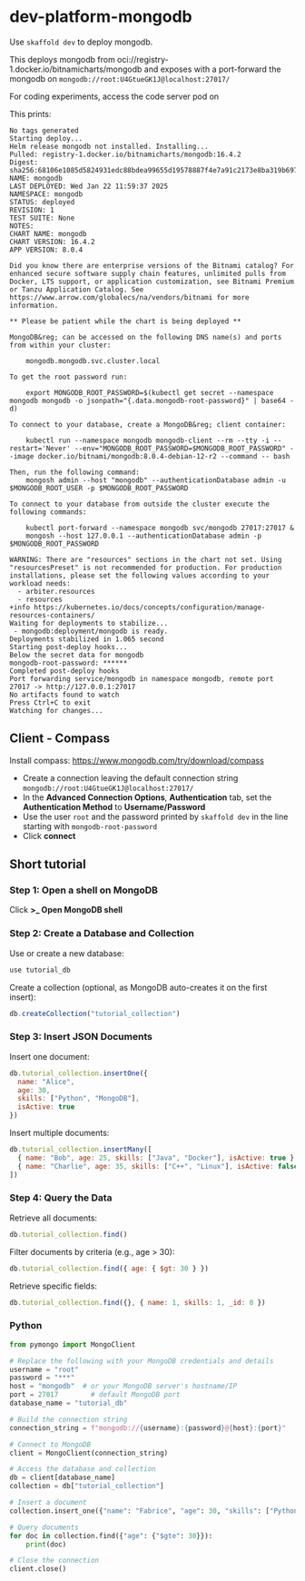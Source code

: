 # dev-platform-mongodb

Use `skaffold dev` to deploy mongodb.

This deploys mongodb from oci://registry-1.docker.io/bitnamicharts/mongodb and exposes with a port-forward the mongodb on `mongodb://root:U4GtueGK1J@localhost:27017/`

For coding experiments, access the code server pod on 

This prints:

```
No tags generated
Starting deploy...
Helm release mongodb not installed. Installing...
Pulled: registry-1.docker.io/bitnamicharts/mongodb:16.4.2
Digest: sha256:68106e1085d5824931edc88bdea99655d19578887f4e7a91c2173e8ba319b697
NAME: mongodb
LAST DEPLOYED: Wed Jan 22 11:59:37 2025
NAMESPACE: mongodb
STATUS: deployed
REVISION: 1
TEST SUITE: None
NOTES:
CHART NAME: mongodb
CHART VERSION: 16.4.2
APP VERSION: 8.0.4

Did you know there are enterprise versions of the Bitnami catalog? For enhanced secure software supply chain features, unlimited pulls from Docker, LTS support, or application customization, see Bitnami Premium or Tanzu Application Catalog. See https://www.arrow.com/globalecs/na/vendors/bitnami for more information.

** Please be patient while the chart is being deployed **

MongoDB&reg; can be accessed on the following DNS name(s) and ports from within your cluster:

    mongodb.mongodb.svc.cluster.local

To get the root password run:

    export MONGODB_ROOT_PASSWORD=$(kubectl get secret --namespace mongodb mongodb -o jsonpath="{.data.mongodb-root-password}" | base64 -d)

To connect to your database, create a MongoDB&reg; client container:

    kubectl run --namespace mongodb mongodb-client --rm --tty -i --restart='Never' --env="MONGODB_ROOT_PASSWORD=$MONGODB_ROOT_PASSWORD" --image docker.io/bitnami/mongodb:8.0.4-debian-12-r2 --command -- bash

Then, run the following command:
    mongosh admin --host "mongodb" --authenticationDatabase admin -u $MONGODB_ROOT_USER -p $MONGODB_ROOT_PASSWORD

To connect to your database from outside the cluster execute the following commands:

    kubectl port-forward --namespace mongodb svc/mongodb 27017:27017 &
    mongosh --host 127.0.0.1 --authenticationDatabase admin -p $MONGODB_ROOT_PASSWORD

WARNING: There are "resources" sections in the chart not set. Using "resourcesPreset" is not recommended for production. For production installations, please set the following values according to your workload needs:
  - arbiter.resources
  - resources
+info https://kubernetes.io/docs/concepts/configuration/manage-resources-containers/
Waiting for deployments to stabilize...
 - mongodb:deployment/mongodb is ready.
Deployments stabilized in 1.065 second
Starting post-deploy hooks...
Below the secret data for mongodb
mongodb-root-password: ******
Completed post-deploy hooks
Port forwarding service/mongodb in namespace mongodb, remote port 27017 -> http://127.0.0.1:27017
No artifacts found to watch
Press Ctrl+C to exit
Watching for changes...
```

## Client - Compass

Install compass: https://www.mongodb.com/try/download/compass

* Create a connection leaving the default connection string `mongodb://root:U4GtueGK1J@localhost:27017/`
* In the **Advanced Connection Options**, **Authentication** tab, set the **Authentication Method** to **Username/Password**
* Use the user `root` and the password printed by `skaffold dev` in the line starting with `mongodb-root-password`
* Click **connect**

## Short tutorial

### Step 1: Open a shell on MongoDB

Click **>_ Open MongoDB shell**

### Step 2: Create a Database and Collection

Use or create a new database:

```javascript
use tutorial_db
```

Create a collection (optional, as MongoDB auto-creates it on the first insert):

```javascript
db.createCollection("tutorial_collection")
```

### Step 3: Insert JSON Documents

Insert one document:

```javascript
db.tutorial_collection.insertOne({
  name: "Alice",
  age: 30,
  skills: ["Python", "MongoDB"],
  isActive: true
})
```

Insert multiple documents:

```javascript
db.tutorial_collection.insertMany([
  { name: "Bob", age: 25, skills: ["Java", "Docker"], isActive: true },
  { name: "Charlie", age: 35, skills: ["C++", "Linux"], isActive: false }
])
```

### Step 4: Query the Data

Retrieve all documents:

```javascript
db.tutorial_collection.find()
```

Filter documents by criteria (e.g., age > 30):

```javascript
db.tutorial_collection.find({ age: { $gt: 30 } })
```

Retrieve specific fields:

```javascript
db.tutorial_collection.find({}, { name: 1, skills: 1, _id: 0 })
```

### Python

```python
from pymongo import MongoClient

# Replace the following with your MongoDB credentials and details
username = "root"
password = "***"
host = "mongodb"  # or your MongoDB server's hostname/IP
port = 27017        # default MongoDB port
database_name = "tutorial_db"

# Build the connection string
connection_string = f"mongodb://{username}:{password}@{host}:{port}"
```

```python
# Connect to MongoDB
client = MongoClient(connection_string)

# Access the database and collection
db = client[database_name]
collection = db["tutorial_collection"]

# Insert a document
collection.insert_one({"name": "Fabrice", "age": 30, "skills": ["Python", "MongoDB"]})

# Query documents
for doc in collection.find({"age": {"$gte": 30}}):
    print(doc)

# Close the connection
client.close()
```